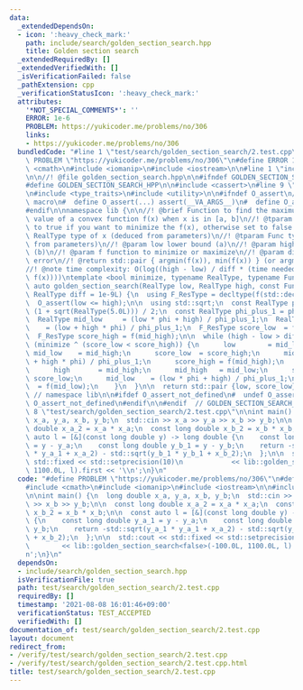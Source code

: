 ```yaml
---
data:
  _extendedDependsOn:
  - icon: ':heavy_check_mark:'
    path: include/search/golden_section_search.hpp
    title: Golden section search
  _extendedRequiredBy: []
  _extendedVerifiedWith: []
  _isVerificationFailed: false
  _pathExtension: cpp
  _verificationStatusIcon: ':heavy_check_mark:'
  attributes:
    '*NOT_SPECIAL_COMMENTS*': ''
    ERROR: 1e-6
    PROBLEM: https://yukicoder.me/problems/no/306
    links:
    - https://yukicoder.me/problems/no/306
  bundledCode: "#line 1 \"test/search/golden_section_search/2.test.cpp\"\n#define\
    \ PROBLEM \"https://yukicoder.me/problems/no/306\"\n#define ERROR 1e-6\n#include\
    \ <cmath>\n#include <iomanip>\n#include <iostream>\n\n#line 1 \"include/search/golden_section_search.hpp\"\
    \n\n//! @file golden_section_search.hpp\n\n#ifndef GOLDEN_SECTION_SEARCH_HPP\n\
    #define GOLDEN_SECTION_SEARCH_HPP\n\n#include <cassert>\n#line 9 \"include/search/golden_section_search.hpp\"\
    \n#include <type_traits>\n#include <utility>\n\n#ifndef O_assert\n//! @brief Assert\
    \ macro\n#  define O_assert(...) assert(__VA_ARGS__)\n#  define O_assert_not_defined\n\
    #endif\n\nnamespace lib {\n\n//! @brief Function to find the maximum or minimum\
    \ value of a convex function f(x) when x is in [a, b]\n//! @tparam minimize Set\
    \ to true if you want to minimize the f(x), otherwise set to false.\n//! @tparam\
    \ RealType type of x (deduced from parameters)\n//! @tparam Func type of f (deduced\
    \ from parameters)\n//! @param low lower bound (a)\n//! @param high upper bound\
    \ (b)\n//! @param f function to minimize or maximize\n//! @param diff acceptable\
    \ error\n//! @return std::pair { argmin(f(x)), min(f(x)) } (or argmax & max)\n\
    //! @note time complexity: O(log((high - low) / diff * (time needed to calculate\
    \ f(x))))\ntemplate <bool minimize, typename RealType, typename Func>\n[[nodiscard]]\
    \ auto golden_section_search(RealType low, RealType high, const Func& f, const\
    \ RealType diff = 1e-9L) {\n  using F_ResType = decltype(f(std::declval<RealType>()));\n\
    \  O_assert(low <= high);\n\n  using std::sqrt;\n  const RealType phi        =\
    \ (1 + sqrt(RealType(5.0L))) / 2;\n  const RealType phi_plus_1 = phi + 1;\n\n\
    \  RealType mid_low     = (low * phi + high) / phi_plus_1;\n  RealType mid_high\
    \    = (low + high * phi) / phi_plus_1;\n  F_ResType score_low  = f(mid_low);\n\
    \  F_ResType score_high = f(mid_high);\n\n  while (high - low > diff) {\n    if\
    \ (minimize ^ (score_low < score_high)) {\n      low        = mid_low;\n     \
    \ mid_low    = mid_high;\n      score_low  = score_high;\n      mid_high   = (low\
    \ + high * phi) / phi_plus_1;\n      score_high = f(mid_high);\n    } else {\n\
    \      high       = mid_high;\n      mid_high   = mid_low;\n      score_high =\
    \ score_low;\n      mid_low    = (low * phi + high) / phi_plus_1;\n      score_low\
    \  = f(mid_low);\n    }\n  }\n\n  return std::pair {low, score_low};\n}\n\n} \
    \ // namespace lib\n\n#ifdef O_assert_not_defined\n#  undef O_assert\n#  undef\
    \ O_assert_not_defined\n#endif\n\n#endif  // GOLDEN_SECTION_SEARCH_HPP\n#line\
    \ 8 \"test/search/golden_section_search/2.test.cpp\"\n\nint main() {\n  long double\
    \ x_a, y_a, x_b, y_b;\n  std::cin >> x_a >> y_a >> x_b >> y_b;\n\n  const long\
    \ double x_a_2 = x_a * x_a;\n  const long double x_b_2 = x_b * x_b;\n\n  const\
    \ auto l = [&](const long double y) -> long double {\n    const long double y_a_1\
    \ = y - y_a;\n    const long double y_b_1 = y - y_b;\n    return -std::sqrt(y_a_1\
    \ * y_a_1 + x_a_2) - std::sqrt(y_b_1 * y_b_1 + x_b_2);\n  };\n\n  std::cout <<\
    \ std::fixed << std::setprecision(10)\n            << lib::golden_section_search<false>(-100.0L,\
    \ 1100.0L, l).first << '\\n';\n}\n"
  code: "#define PROBLEM \"https://yukicoder.me/problems/no/306\"\n#define ERROR 1e-6\n\
    #include <cmath>\n#include <iomanip>\n#include <iostream>\n\n#include \"../../../include/search/golden_section_search.hpp\"\
    \n\nint main() {\n  long double x_a, y_a, x_b, y_b;\n  std::cin >> x_a >> y_a\
    \ >> x_b >> y_b;\n\n  const long double x_a_2 = x_a * x_a;\n  const long double\
    \ x_b_2 = x_b * x_b;\n\n  const auto l = [&](const long double y) -> long double\
    \ {\n    const long double y_a_1 = y - y_a;\n    const long double y_b_1 = y -\
    \ y_b;\n    return -std::sqrt(y_a_1 * y_a_1 + x_a_2) - std::sqrt(y_b_1 * y_b_1\
    \ + x_b_2);\n  };\n\n  std::cout << std::fixed << std::setprecision(10)\n    \
    \        << lib::golden_section_search<false>(-100.0L, 1100.0L, l).first << '\\\
    n';\n}\n"
  dependsOn:
  - include/search/golden_section_search.hpp
  isVerificationFile: true
  path: test/search/golden_section_search/2.test.cpp
  requiredBy: []
  timestamp: '2021-08-08 16:01:46+09:00'
  verificationStatus: TEST_ACCEPTED
  verifiedWith: []
documentation_of: test/search/golden_section_search/2.test.cpp
layout: document
redirect_from:
- /verify/test/search/golden_section_search/2.test.cpp
- /verify/test/search/golden_section_search/2.test.cpp.html
title: test/search/golden_section_search/2.test.cpp
---
```

